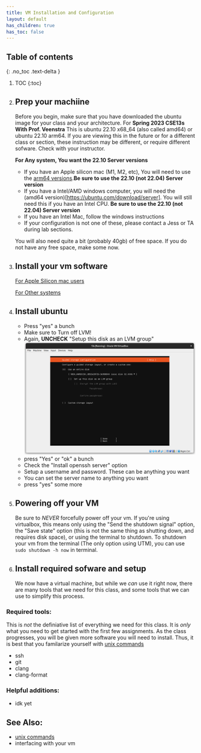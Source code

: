 ```yaml
---
title: VM Installation and Configuration
layout: default
has_children: true
has_toc: false
---
```




## Table of contents
{: .no_toc .text-delta }

1. TOC
{:toc}


1. ## Prep your machiine
    Before you begin, make sure that you have downloaded the ubuntu image for your class and your architecture. For **Spring 2023 CSE13s With Prof. Veenstra** This is ubuntu 22.10 x68_64 (also called amd64) or ubuntu 22.10 arm64. If you are viewing this in the future or for a different class or section, these instruction may be different, or require different sofware. Check with your instructor. 

    **For Any system, You want the 22.10 Server versions**

    - If you have an Apple silicon mac (M1, M2, etc), You will need to use the [arm64 versions](https://ubuntu.com/download/server/arm).**Be sure to use the 22.10 (not 22.04) Server version**
    - If you have a Intel/AMD windows computer, you will need the (amd64 version)[https://ubuntu.com/download/server]. You will still need this if you have an Intel CPU. **Be sure to use the 22.10 (not 22.04) Server version**
    - If you have an Intel Mac, follow the windows instructions
    - If your configuration is not one of these, please contact a Jess or TA during lab sections. 

    You will also need quite a bit (probably 40gb) of free space. If you do not have any free space, make some now. 

2. ## Install your vm software

    [For Apple Silicon mac users](mac)

    [For Other systems](windows)


3. ## Install ubuntu
    - Press "yes" a bunch
    - Make sure to Turn off LVM!
    - Again, **UNCHECK** "Setup this disk as an LVM group"
    ![lvm_no](imgs/ubuntu_steps/disk.png)
    - press "Yes" or "ok" a bunch
    - Check the "Install openssh server" option
    - Setup a username and password. These can be anything you want
    - You can set the server name to anything you want
    - press "yes" some more

4. ## Powering off your VM

    Be sure to *NEVER* forcefully power off your vm. 
    If you're using virtualbox, this means only using the "Send the shutdown signal" option, the "Save state" option (this is not the same thing as shutting down, and requires disk space), or using the terminal to shutdown. To shutdown your vm from the terminal (The only option using UTM), you can use `sudo shutdown -h now` in terminal. 

4. ## Install required sofware and setup

    We now have a virtual machine, but while we *can* use it right now, there are many tools that we need for this class, and some tools that we can use to simplify this process. 

### Required tools:

This is *not* the definiative list of everything we need for this class. It is *only* what you need to get started with the first few assignments. As the class progresses, you will be given more software you will need to install. Thus, it is best that you familarize yourself with [unix commands](unix_commands)

- ssh
- git
- clang
- clang-format

### Helpful additions:
    
- idk yet

## See Also:

- [unix commands](unix_commands)
- interfacing with your vm
